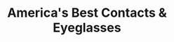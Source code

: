 ---
title: "America's Best Contacts & Eyeglasses"
url: /pocatello/americas-best-contacts-and-eyeglasses/
shop: optician
---